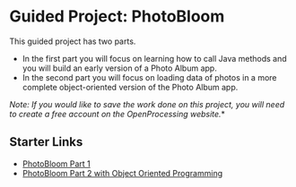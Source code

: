 # Guided Project: PhotoBloom

This guided project has two parts.

- In the first part you will focus on learning how to call Java methods and you will build an early version of a Photo Album app.
- In the second part you will focus on loading data of photos in a more complete object-oriented version of the Photo Album app.

*Note: If you would like to save the work done on this project, you will need to create a free account on the OpenProcessing website.**

## Starter Links

- [PhotoBloom Part 1](https://openprocessing.org/sketch/1664449)
- [PhotoBloom Part 2 with Object Oriented Programming](https://openprocessing.org/sketch/1667425)

